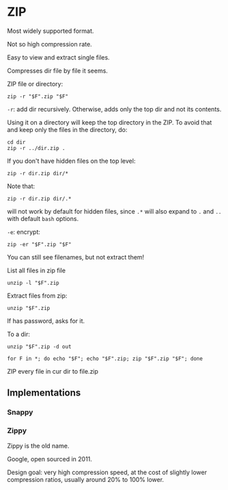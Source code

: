# ZIP

Most widely supported format.

Not so high compression rate.

Easy to view and extract single files.

Compresses dir file by file it seems.

ZIP file or directory:

    zip -r "$F".zip "$F"

`-r`: add dir recursively. Otherwise, adds only the top dir and not its contents.

Using it on a directory will keep the top directory in the ZIP. To avoid that and keep only the files in the directory, do:

    cd dir
    zip -r ../dir.zip .

If you don't have hidden files on the top level:

    zip -r dir.zip dir/*

Note that:

    zip -r dir.zip dir/.*

will not work by default for hidden files, since `.*` will also expand to `.` and `..` with default `bash` options.

`-e`: encrypt:

    zip -er "$F".zip "$F"

You can still see filenames, but not extract them!

List all files in zip file

    unzip -l "$F".zip

Extract files from zip:

    unzip "$F".zip

If has password, asks for it.

To a dir:

    unzip "$F".zip -d out

    for F in *; do echo "$F"; echo "$F".zip; zip "$F".zip "$F"; done

ZIP every file in cur dir to file.zip

## Implementations

### Snappy

### Zippy

Zippy is the old name.

Google, open sourced in 2011.

Design goal: very high compression speed, at the cost of slightly lower compression ratios, usually around 20% to 100% lower.
